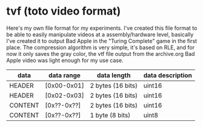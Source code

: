 # tvf (toto video format)

Here's my own file format for my experiments.
I've created this file format to be able to easily manipulate videos at a assembly/hardware level, basically I've created it to output Bad Apple in the "Turing Complete" game in the first place.
The compression algorithm is very simple, it's based on RLE, and for now it only saves the gray color, the vtf file output from the archive.org Bad Apple video was light enough for my use case.

| data | data range | data length | data description |
| - | - | - | - |
| HEADER | [0x00-0x01] | 2 bytes (16 bits) | uint16 | video height |
| HEADER | [0x02-0x03] | 2 bytes (16 bits) | uint16 | video width |
| CONTENT | [0x??-0x??] | 2 bytes (16 bits) | uint16 | diff/rep (diff if under 0x8000, substract 0x8000 if rep) |
| CONTENT | [0x??-0x??] | 1 byte (8 bits) | uint8 | shade of gray (repeats diff times if diff) |
